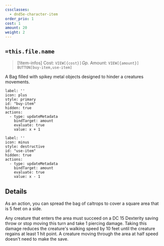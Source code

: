 ```yaml
---
cssclasses:
  - dnd5e-character-item
order_prio: 1
cost: 1
amount: 20
weight: 2
---
```


## `=this.file.name`

> [!item-infos]
> Cost: `VIEW[{cost}]`&hairsp;_Gp._
> Amount: `VIEW[{amount}]`
> `BUTTON[buy-item,use-item]`

A Bag filled with spikey metal objects designed to hinder a creatures movements.

```meta-bind-button
label: ''
icon: plus
style: primary
id: "buy-item"
hidden: true
actions:
  - type: updateMetadata
    bindTarget: amount
    evaluate: true
    value: x + 1
```
```meta-bind-button
label: ''
icon: minus
style: destructive
id: "use-item"
hidden: true
actions:
  - type: updateMetadata
    bindTarget: amount
    evaluate: true
    value: x - 1
```
## Details

As an action, you can spread the bag of caltrops to cover a square area that is 5 feet on a side.

Any creature that enters the area must succeed on a DC 15 Dexterity saving throw or stop moving this turn and take 1 piercing damage. Taking this damage reduces the creature's walking speed by 10 feet until the creature regains at least 1 hit point. A creature moving through the area at half speed doesn't need to make the save.